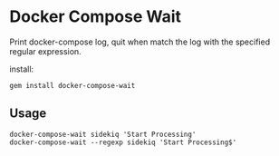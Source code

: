 # Docker Compose Wait

Print docker-compose log, quit when match the log with the specified regular expression.

install:

```shell
gem install docker-compose-wait
```

## Usage

```shell
docker-compose-wait sidekiq 'Start Processing'
docker-compose-wait --regexp sidekiq 'Start Processing$'
```
